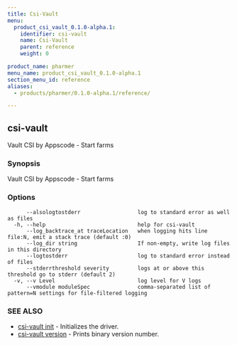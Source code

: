 ```yaml
---
title: Csi-Vault
menu:
  product_csi_vault_0.1.0-alpha.1:
    identifier: csi-vault
    name: Csi-Vault
    parent: reference
    weight: 0

product_name: pharmer
menu_name: product_csi_vault_0.1.0-alpha.1
section_menu_id: reference
aliases:
  - products/pharmer/0.1.0-alpha.1/reference/

---
```

## csi-vault

Vault CSI by Appscode - Start farms

### Synopsis

Vault CSI by Appscode - Start farms

### Options

```
      --alsologtostderr                  log to standard error as well as files
  -h, --help                             help for csi-vault
      --log_backtrace_at traceLocation   when logging hits line file:N, emit a stack trace (default :0)
      --log_dir string                   If non-empty, write log files in this directory
      --logtostderr                      log to standard error instead of files
      --stderrthreshold severity         logs at or above this threshold go to stderr (default 2)
  -v, --v Level                          log level for V logs
      --vmodule moduleSpec               comma-separated list of pattern=N settings for file-filtered logging
```

### SEE ALSO

* [csi-vault init](/docs/reference/csi-vault_init.md)	 - Initializes the driver.
* [csi-vault version](/docs/reference/csi-vault_version.md)	 - Prints binary version number.

